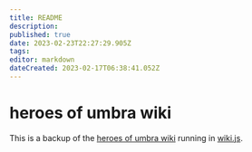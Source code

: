 ```yaml
---
title: README
description: 
published: true
date: 2023-02-23T22:27:29.905Z
tags: 
editor: markdown
dateCreated: 2023-02-17T06:38:41.052Z
---
```


# heroes of umbra wiki
This is a backup of the [heroes of umbra wiki](https://wiki.heroesofumbra.com) running in [wiki.js](https://js.wiki/).